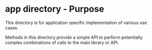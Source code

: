 app directory - Purpose
===================

This directory is for application specific implementation of various use cases.

Methods in this directory provide a simple API to perform potentially complex 
combinations of calls to the main library or API.

